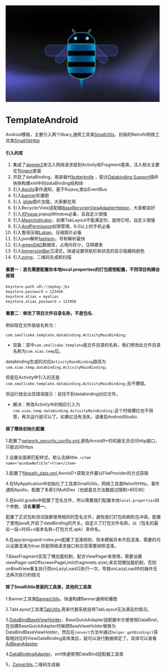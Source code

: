 
![TemplateAndroid](https://github.com/xiaoshubin/TemplateAndroid/blob/master/pic/android_bee.jpg)

# TemplateAndroid

Android模板，主要引入两个libary,通用工具类[SmallUtils](https://github.com/xiaoshubin/SmallUtils)，封装的Retrofit网络工具类[SmallOkHttp](https://github.com/xiaoshubin/SmallOkHttp)

#### 引入的库

1. 集成了[dagger2](https://github.com/google/dagger)来注入网络请求层到Activity和Fragment基类，注入相关主要在包[inject](https://github.com/xiaoshubin/TemplateAndroid/tree/master/app/src/main/java/com/xqd/catplay/inject)里面
2. 开启了dataBinding，用来替代[butterknife](https://github.com/JakeWharton/butterknife) ，配合[Databinding Support](https://plugins.jetbrains.com/plugin/9271-databinding-support/)插件快熟构建xml中的dataBinding结构体
3. 引入[Apollo](https://github.com/Sloaix/Apollo)事件通知，基于Rxjava,类似EventBus
4. 引入[banner](https://github.com/youth5201314/banner)轮播图
5. 引入 [glide](https://github.com/bumptech/glide)图片加载，大家都在用
6. 引入RecyclerView适配器[BaseRecyclerViewAdapterHelper](https://github.com/CymChad/BaseRecyclerViewAdapterHelper)，大家都说好
7. 引入[XPopup](https://github.com/li-xiaojun/XPopup),popupWindow必备，且自定义很强
8. 引入[MagicIndicator](https://github.com/hackware1993/MagicIndicator)，如果TabLayout不能满足你，就用它吧，自定义很强
9. 引入[AndPermission](https://github.com/yanzhenjie/AndPermission)权限管理，6.0以上的手机必备
10. 引入鲁班压缩[Luban](https://github.com/Curzibn/Luban)，压缩图片必备
11. 引入json解析[fastjson](https://github.com/alibaba/fastjson)，号称解析最快
12.  引入[greenDAO](https://github.com/greenrobot/greenDAO)数据库，占用内存少，注释建表
13. 引入[ImmersionBar](https://github.com/gyf-dev/ImmersionBar)沉浸式，快速设置导航栏和状态的显示隐藏和颜色
14. 引入[zxing](https://github.com/zxing/zxing)，二维码生成和扫描

#### 重要一：首先需要配置你本地local.properties的打包密钥配置，不然项目构建会报错
```
keystore.path =D\:\\mykey.jks
keystore.password = 123456
keystore.alias = myalias
keystore.alias_password = 123456
```

#### 重要二：修改了项目文件目录名称，不是包名.

例如现在文件层级名称为：

```
com.smallcake.template.databinding.ActivityMainBinding;
```

- 现象：其中`com.smallcake.template`是文件目录的名称，我们修改此文件目录名称为`com.xiao.temp`后。

databinding生成的对应`ActivityMainBinding`路径为`com.xiao.temp.databinding.ActivityMainBinding;`

但是在Activity中引入的还是`com.smallcake.template.databinding.ActivityMainBinding;`且不爆错。

但运行就会出现错误提示：说找不到databinding对应文件。

- 解决：修改Activity中的相应引入为`com.xiao.temp.databinding.ActivityMainBinding;`这个时候爆红也不用管，再次运行就可以了。如果红没有消失，请重启AndroidStudio.



#### 做了哪些初始化配置

1.配置了[network_security_config.xml](https://github.com/xiaoshubin/TemplateAndroid/blob/master/app/src/main/res/xml/network_security_config.xml),避免Anroid9+的机器无法访问http接口，只能访问https

2.设置全面屏匹配样式，默认去掉title. `<item name="windowNoTitle">true</item>`

3.配置了[filepath_data.xml](https://github.com/xiaoshubin/TemplateAndroid/blob/master/app/src/main/res/xml/filepath_data.xml),Anroid7+获取文件要以FileProvider的方式获取

4.在MyApplication中初始化了工具类SmallUtils，网络工具类RetrofitHttp，事件通知Apollo，配置了多索引MultiDex（也就是总方法数超过限制>65536）

5.在build.gradle中配置了签名文件，所以需要我们配置本地`local.properties`四个参数，请看**重要一**。

配置了正式包和测试版都使用相同的签名文件，避免我们打包和刷机包冲突。配置了使用java8,开启了dataBinding的开关。自定义了打包文件名称，以（包名的最后一段+时间+v版本名称+打包方式.apk）来命名。

6.在app/proguard-rules.pro配置了混淆规则，但本模板并未开启混淆，需要的可以设置混淆为true.但是网络请求接口和实现需要排除混淆。

7.BaseFragment实现了懒加载机制，配合ViewPager来使用，需要设置viewPager.setOffscreenPageLimit(fragmnets.size);来实现懒加载机制，否则onBindView重复执行而onLazyLoad只执行一次，导致onLazyLoad中的操作无法再次执行的情况

#### 除了SmallUtils里面的工具类，其他的工具类

1.Banner工具类[BannerUtils](https://github.com/xiaoshubin/TemplateAndroid/blob/master/app/src/main/java/com/xqd/catplay/utils/BannerUtils.java)，快速构建Banner通用轮播图

2.TabLayout工具类[TabUtils](https://github.com/xiaoshubin/TemplateAndroid/blob/master/app/src/main/java/com/smallcake/template/utils/TabUtils.java),用来代替系统自带TabLayout无法满足的情况。

3.[DataBindBaseViewHolder](https://github.com/xiaoshubin/TemplateAndroid/blob/master/app/src/main/java/com/smallcake/template/utils/DataBindBaseViewHolder.java)，BaseQuickAdapter适配器中方便使用DataBind，在创建BaseQuickAdapter时候把BaseViewHolder替换为DataBindBaseViewHolder，然后在`convert`方法中通过`helper.getBinding()`获取相对应的ViewDataBinding具体类后，就可以进行数据绑定了。具体可以查看[AdBeanAdapter](https://github.com/xiaoshubin/TemplateAndroid/blob/master/app/src/main/java/com/smallcake/template/adapter/AdBeanAdapter.java)

4.[DataBindingAdapter](https://github.com/xiaoshubin/TemplateAndroid/blob/master/app/src/main/java/com/smallcake/template/utils/DataBindingAdapter.java)，xml快速使用DataBind适配器工具类

5，[ZxingUtils](https://github.com/xiaoshubin/TemplateAndroid/blob/master/app/src/main/java/com/smallcake/template/utils/ZxingUtils.java),二维码生成器

